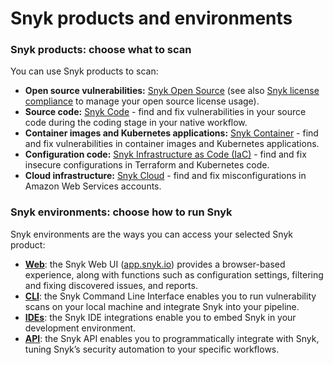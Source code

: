 # Snyk products and environments

### Snyk products: choose what to scan

You can use Snyk products to scan:

* **Open source vulnerabilities:** [Snyk Open Source](https://docs.snyk.io/snyk-open-source) (see also [Snyk license compliance](../scan-application-code/snyk-open-source/licenses/) to manage your open source license usage).
* **Source code:** [Snyk Code](https://snyk.io/product/snyk-code/) - find and fix vulnerabilities in your source code during the coding stage in your native workflow.
* **Container images and Kubernetes applications:** [Snyk Container](https://docs.snyk.io/snyk-container) - find and fix vulnerabilities in container images and Kubernetes applications.
* **Configuration code:** [Snyk Infrastructure as Code (IaC)](https://docs.snyk.io/snyk-infrastructure-as-code) - find and fix insecure configurations in Terraform and Kubernetes code.
* **Cloud infrastructure:** [Snyk Cloud](../scan-cloud-deployment/snyk-cloud/) - find and fix misconfigurations in Amazon Web Services accounts.

### Snyk environments: choose how to run Snyk

Snyk environments are the ways you can access your selected Snyk product:

* [**Web**](../getting-started/introducing-snyk/snyk-web-ui/): the Snyk Web UI ([app.snyk.io](https://app.snyk.io)) provides a browser-based experience, along with functions such as configuration settings, filtering and fixing discovered issues, and reports.
* [**CLI**](https://docs.snyk.io/snyk-cli): the Snyk Command Line Interface enables you to run vulnerability scans on your local machine and integrate Snyk into your pipeline.
* [**IDEs**](../integrate-with-snyk/ide-tools/): the Snyk IDE integrations enable you to embed Snyk in your development environment.
* [**API**](https://support.snyk.io/hc/en-us/categories/360000665657-Snyk-API): the Snyk API enables you to programmatically integrate with Snyk, tuning Snyk’s security automation to your specific workflows.

###

